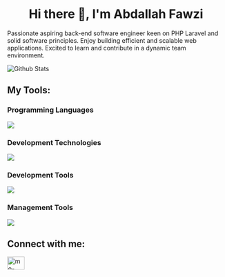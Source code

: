 <h1 align="center">Hi there 👋, I'm Abdallah Fawzi</h1>


Passionate aspiring back-end software engineer keen on PHP Laravel and solid software principles. Enjoy building efficient and scalable web applications. Excited to learn and contribute in a dynamic team environment.<br>

![Github Stats](https://github-readme-stats.vercel.app/api?username=abdallah-salama2&bg_color=30,FF9933,CC6600&title_color=FFF&text_color=fff)


<h2>My Tools:</h2>

<h3>Programming Languages</h3>
<p>
  <a href="https://www.linkedin.com/in/abdallah-salamah/" target="_blank">
    <img src="https://skillicons.dev/icons?i=js,ts,php,python,c,cpp,dart,java,bash,md" />
  </a>
</p>

<h3>Development Technologies</h3>
<p>
  <a href="https://www.linkedin.com/in/abdallah-salamah/" target="_blank">
    <img src="https://skillicons.dev/icons?i=html,css,bootstrap,tailwind,babel,mysql,react,vite,flutter,[inertia](https://avatars.githubusercontent.com/u/47703742?s=280&v=4),vue,postgres" />
  </a>
</p>

<h3>Development Tools</h3>
<p>
  <a href="https://www.linkedin.com/in/abdallah-salamah/" target="_blank">
    <img src="https://skillicons.dev/icons?i=windows,powershell,docker,nginx,postman,vim,emacs,vscode,phpstorm,discord,bots,stackoverflow,figma,codepen" />
  </a>
</p>

<h3>Management Tools</h3>
<p>
  <a href="https://www.linkedin.com/in/abdallah-salamah/" target="_blank">
    <img src="https://skillicons.dev/icons?i=github,githubactions,azure,gcp,notion,vercel,gmail" />
  </a>
</p>
  
<!--
**mo-abdel-samie/mo-abdel-samie** is a ✨ _special_ ✨ repository because its `README.md` (this file) appears on your GitHub profile.

Here are some ideas to get you started:

- 🔭 I’m currently working on ...
- 🌱 I’m currently learning ...
- 👯 I’m looking to collaborate on ...
- 🤔 I’m looking for help with ...
- 💬 Ask me about ...
- 📫 How to reach me: ...
- 😄 Pronouns: ...
- ⚡ Fun fact: ...
-->


<h2 align="left">Connect with me:</h2>
<p align="left">
<a href="https://www.linkedin.com/in/abdallah-salamah/" target="_blank"><img align="center" src="https://raw.githubusercontent.com/rahuldkjain/github-profile-readme-generator/master/src/images/icons/Social/linked-in-alt.svg" alt="mo-abdel-samie" height="30" width="40" /></a>
</p>
